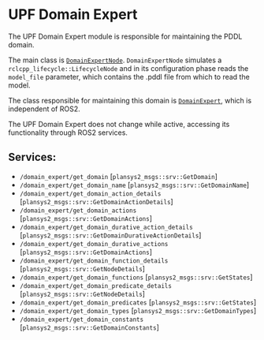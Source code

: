 # UPF Domain Expert

The UPF Domain Expert module is responsible for maintaining the PDDL domain. 

The main class is [`DomainExpertNode`](plansys2_upf_domain_expert/domain_expert_node.py). `DomainExpertNode` simulates a `rclcpp_lifecycle::LifecycleNode` and in its configuration phase reads the `model_file` parameter, which contains the .pddl file from which to read the model.

The class responsible for maintaining this domain is [`DomainExpert`](plansys2_upf_domain_expert/domain_expert.py), which is independent of ROS2.

The UPF Domain Expert does not change while active, accessing its functionality through ROS2 services.

## Services:

- `/domain_expert/get_domain` [`plansys2_msgs::srv::GetDomain`]
- `/domain_expert/get_domain_name` [`plansys2_msgs::srv::GetDomainName`]
- `/domain_expert/get_domain_action_details` [`plansys2_msgs::srv::GetDomainActionDetails`]
- `/domain_expert/get_domain_actions` [`plansys2_msgs::srv::GetDomainActions`]
- `/domain_expert/get_domain_durative_action_details` [`plansys2_msgs::srv::GetDomainDurativeActionDetails`]
- `/domain_expert/get_domain_durative_actions` [`plansys2_msgs::srv::GetDomainActions`]
- `/domain_expert/get_domain_function_details` [`plansys2_msgs::srv::GetNodeDetails`]
- `/domain_expert/get_domain_functions` [`plansys2_msgs::srv::GetStates`]
- `/domain_expert/get_domain_predicate_details` [`plansys2_msgs::srv::GetNodeDetails`]
- `/domain_expert/get_domain_predicates` [`plansys2_msgs::srv::GetStates`]
- `/domain_expert/get_domain_types` [`plansys2_msgs::srv::GetDomainTypes`]
- `/domain_expert/get_domain_constants` [`plansys2_msgs::srv::GetDomainConstants`]